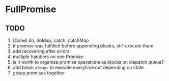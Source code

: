 # FullPromise

## TODO

1. [Done] do, doMap, catch, catchMap
1. if promise was fulfilled before appending blocks, still execute them
1. add recovering after errors
1. multiple handlers on one Promise
1. is it worth to organize promise operations as blocks on dispatch queue?
1. add block `always` to execute everytime not depending on state
1. group promises together